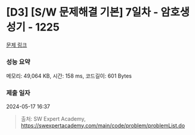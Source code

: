 # [D3] [S/W 문제해결 기본] 7일차 - 암호생성기 - 1225 

[문제 링크](https://swexpertacademy.com/main/code/problem/problemDetail.do?contestProbId=AV14uWl6AF0CFAYD) 

### 성능 요약

메모리: 49,064 KB, 시간: 158 ms, 코드길이: 601 Bytes

### 제출 일자

2024-05-17 16:37



> 출처: SW Expert Academy, https://swexpertacademy.com/main/code/problem/problemList.do